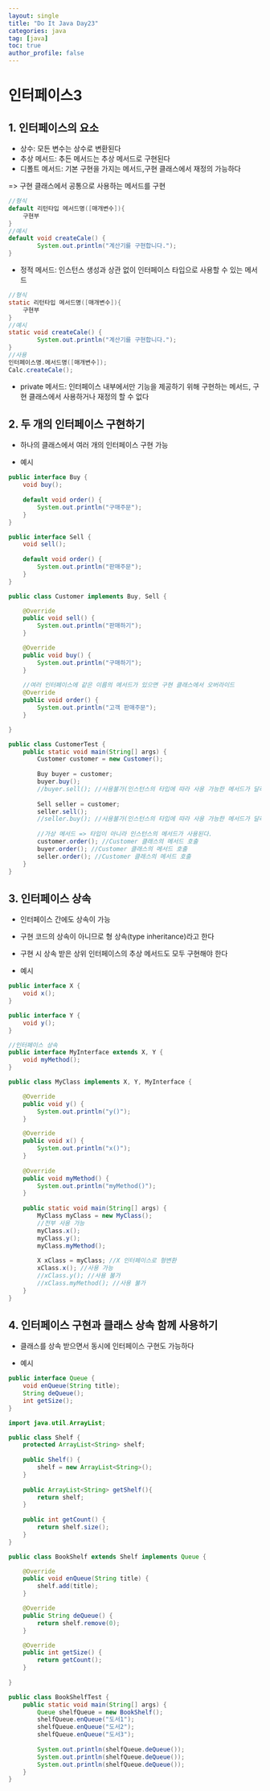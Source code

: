 ```yaml
---
layout: single
title: "Do It Java Day23"
categories: java
tag: [java]
toc: true
author_profile: false 
---
```

# 인터페이스3

## 1. 인터페이스의 요소

* 상수: 모든 변수는 상수로 변환된다
* 추상 메서드: 추든 메서드는 추상 메서드로 구현된다
* 디폴트 메서드: 기본 구현을 가지는 메서드,구현 클래스에서 재정의 가능하다

=> 구현 클래스에서 공통으로 사용하는 메서드를 구현

```java
//형식
default 리턴타입 메서드명([매개변수]){
	구현부
}
//예시
default void createCale() {
		System.out.println("계산기를 구현합니다.");
}
```

* 정적 메서드: 인스턴스 생성과 상관 없이 인터페이스 타입으로 사용할 수 있는 메서드

```java
//형식
static 리턴타입 메서드명([매개변수]){
	구현부
}
//예시
static void createCale() {
		System.out.println("계산기를 구현합니다.");
}
//사용
인터페이스명.메서드명([매개변수]);
Calc.createCale();
```

* private 메서드: 인터페이스 내부에서만 기능을 제공하기 위해 구현하는 메서드, 구현 클래스에서 사용하거나 재정의 할 수 없다



## 2. 두 개의 인터페이스 구현하기

* 하나의 클래스에서 여러 개의 인터페이스 구현 가능



* 예시

```java
public interface Buy {
	void buy();
	
	default void order() {
		System.out.println("구매주문");
	}
}
```

```java
public interface Sell {
	void sell();
	
	default void order() {
		System.out.println("판매주문");
	}
}
```

```java
public class Customer implements Buy, Sell {

	@Override
	public void sell() {
		System.out.println("판매하기");
	}

	@Override
	public void buy() {
		System.out.println("구매하기");
	}
	
    //여러 인터페이스에 같은 이름의 메서드가 있으면 구현 클래스에서 오버라이드
	@Override
	public void order() {
		System.out.println("고객 판매주문");
	}

}
```

```java
public class CustomerTest {
	public static void main(String[] args) {
		Customer customer = new Customer();
		
		Buy buyer = customer;
		buyer.buy();
		//buyer.sell(); //사용불가(인스턴스의 타입에 따라 사용 가능한 메서드가 달라진다)
		
		Sell seller = customer;
		seller.sell();
		//seller.buy(); //사용불가(인스턴스의 타입에 따라 사용 가능한 메서드가 달라진다)
		
		//가상 메서드 => 타입이 아니라 인스턴스의 메서드가 사용된다.
		customer.order(); //Customer 클래스의 메서드 호출
		buyer.order(); //Customer 클래스의 메서드 호출
		seller.order(); //Customer 클래스의 메서드 호출
	}
}
```



## 3. 인터페이스 상속

* 인터페이스 간에도 상속이 가능
* 구현 코드의 상속이 아니므로 형 상속(type inheritance)라고 한다

* 구현 시 상속 받은 상위 인터페이스의 추상 메서드도 모두 구현해야 한다



* 예시

```java
public interface X {
	void x();
}
```

```java
public interface Y {
	void y();
}
```

```java
//인터페이스 상속
public interface MyInterface extends X, Y {
	void myMethod();
}
```

```java
public class MyClass implements X, Y, MyInterface {

	@Override
	public void y() {
		System.out.println("y()");
	}

	@Override
	public void x() {
		System.out.println("x()");
	}
	
	@Override
	public void myMethod() {
		System.out.println("myMethod()");
	}
	
	public static void main(String[] args) {
		MyClass myClass = new MyClass();
		//전부 사용 가능
		myClass.x();
		myClass.y();
		myClass.myMethod();
		
		X xClass = myClass; //X 인터페이스로 형변환
		xClass.x(); //사용 가능
		//xClass.y(); //사용 불가
		//xClass.myMethod(); //사용 불가
	}
}
```



## 4. 인터페이스 구현과 클래스 상속 함께 사용하기

* 클래스를 상속 받으면서 동시에 인터페이스 구현도 가능하다

* 예시

```java
public interface Queue {
	void enQueue(String title);
	String deQueue();
	int getSize();
}
```

```java
import java.util.ArrayList;

public class Shelf {
	protected ArrayList<String> shelf;
	
	public Shelf() {
		shelf = new ArrayList<String>();
	}
	
	public ArrayList<String> getShelf(){
		return shelf;
	}
	
	public int getCount() {
		return shelf.size();
	}
}
```

```java
public class BookShelf extends Shelf implements Queue {

	@Override
	public void enQueue(String title) {
		shelf.add(title);
	}

	@Override
	public String deQueue() {
		return shelf.remove(0);
	}

	@Override
	public int getSize() {
		return getCount();
	}
	
}
```

```java
public class BookShelfTest {
	public static void main(String[] args) {
		Queue shelfQueue = new BookShelf();
		shelfQueue.enQueue("도서1");
		shelfQueue.enQueue("도서2");
		shelfQueue.enQueue("도서3");
		
		System.out.println(shelfQueue.deQueue());
		System.out.println(shelfQueue.deQueue());
		System.out.println(shelfQueue.deQueue());
	}
}
```

